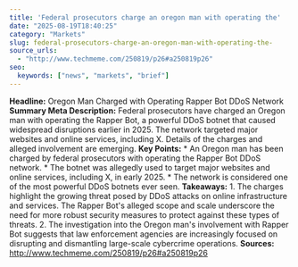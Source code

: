 ```yaml
---
title: 'Federal prosecutors charge an oregon man with operating the'
date: "2025-08-19T18:40:25"
category: "Markets"
slug: federal-prosecutors-charge-an-oregon-man-with-operating-the-
source_urls:
  - "http://www.techmeme.com/250819/p26#a250819p26"
seo:
  keywords: ["news", "markets", "brief"]
---
```

**Headline:** Oregon Man Charged with Operating Rapper Bot DDoS Network  **Summary Meta Description:** Federal prosecutors have charged an Oregon man with operating the Rapper Bot, a powerful DDoS botnet that caused widespread disruptions earlier in 2025. The network targeted major websites and online services, including X. Details of the charges and alleged involvement are emerging.  **Key Points:**  * An Oregon man has been charged by federal prosecutors with operating the Rapper Bot DDoS network. * The botnet was allegedly used to target major websites and online services, including X, in early 2025. * The network is considered one of the most powerful DDoS botnets ever seen.  **Takeaways:**  1. The charges highlight the growing threat posed by DDoS attacks on online infrastructure and services. The Rapper Bot's alleged scope and scale underscore the need for more robust security measures to protect against these types of threats. 2. The investigation into the Oregon man's involvement with Rapper Bot suggests that law enforcement agencies are increasingly focused on disrupting and dismantling large-scale cybercrime operations.  **Sources:**  http://www.techmeme.com/250819/p26#a250819p26 
